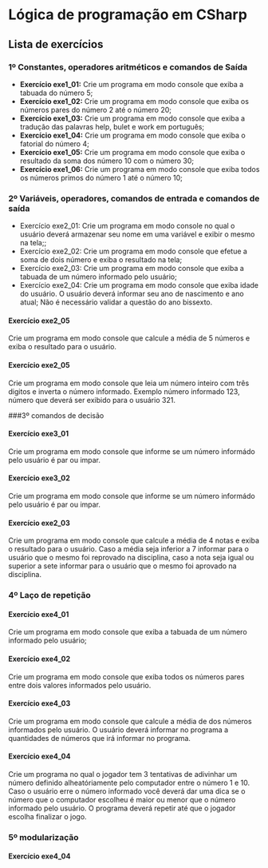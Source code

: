 # Lógica de programação em CSharp


## Lista de exercícios


### 1º Constantes, operadores aritméticos e comandos de Saída
- **Exercício exe1_01:** Crie um programa em modo console que exiba a tabuada do número 5;
- **Exercício exe1_02:** Crie um programa em modo console que exiba os números pares do número 2 até o número 20;
- **Exercício exe1_03:** Crie um programa em modo console que exiba a tradução das palavras help, bulet e work em português;
- **Exercício exe1_04:** Crie um programa em modo console que exiba o fatorial do número 4;
- **Exercício exe1_05:** Crie um programa em modo console que exiba o resultado da soma dos número 10 com o número 30;
- **Exercício exe1_06:** Crie um programa em modo console que exiba todos os números primos do número 1 até o número 10;

### 2º Variáveis, operadores, comandos de entrada e comandos de saída
- Exercício exe2_01: Crie um programa em modo console no qual o usuário deverá armazenar seu nome em uma variável e exibir o mesmo na tela;;
- Exercício exe2_02: Crie um programa em modo console que efetue a soma de dois número e exiba o resultado na tela;
- Exercício exe2_03: Crie um programa em modo console que exiba a tabuada de um número informado pelo usuário;
- Exercício exe2_04: Crie um programa em modo console que exiba idade do usuário. O usuário deverá informar seu ano de nascimento e ano atual;
Não é necessário validar a questão do ano bissexto.
#### Exercício exe2_05
Crie um programa em modo console que calcule a média de 5 números e exiba o resultado para o usuário.
#### Exercício exe2_05
Crie um programa em modo console que leia um número inteiro com três digitos e inverta o número informado. Exemplo número informado 123, número que deverá ser exibido para o usuário 321.

###3º comandos de decisão
#### Exercício exe3_01
Crie um programa em modo console que informe se um número informádo pelo usuário é par ou impar.
#### Exercício exe3_02
Crie um programa em modo console que informe se um número informádo pelo usuário é par ou impar.
#### Exercício exe2_03
Crie um programa em modo console que calcule a média de 4 notas e exiba o resultado para o usuário. Caso a média seja inferior a 7 informar para o usuário que o mesmo foi reprovado na disciplina, caso a nota seja igual ou superior a sete informar para o usuário que o mesmo foi aprovado na disciplina.

### 4º Laço de repetição
#### Exercício exe4_01
Crie um programa em modo console que exiba a tabuada de um número informado pelo usuário;
#### Exercício exe4_02
Crie um programa em modo console que exiba todos os números pares entre dois valores informados pelo usuário.
#### Exercício exe4_03
Crie um programa em modo console que calcule a média de dos números informados pelo usuário. O usuário deverá informar no programa a quantidades de números que 
irá informar no programa.
#### Exercício exe4_04
Crie um programa no qual o jogador tem 3 tentativas de adivinhar um número definido alheatóriamente pelo computador entre o número 1 e 10. Caso o usuário erre o número informado você deverá dar uma dica se o número que o computador escolheu é maior ou menor que o número informado pelo usuário. O programa deverá repetir até que o jogador escolha finalizar o jogo.

### 5º modularização
#### Exercício exe4_04
